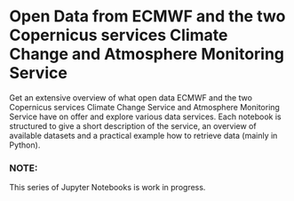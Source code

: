 # Open Data from ECMWF and the two Copernicus services Climate Change and Atmosphere Monitoring Service

Get an extensive overview of what open data ECMWF and the two Copernicus services Climate Change Service and Atmosphere Monitoring Service have on offer and explore various data services. Each notebook is structured to give a short description of the service, an overview of available datasets and a practical example how to retrieve data (mainly in Python).

### NOTE: <br>
This series of Jupyter Notebooks is work in progress.
 
